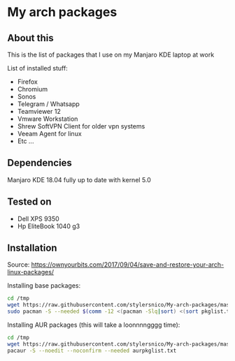 My arch packages
================

## About this
This is the list of packages that I use on my Manjaro KDE laptop at work

List of installed stuff:

- Firefox
- Chromium
- Sonos
- Telegram / Whatsapp
- Teamviewer 12
- Vmware Workstation
- Shrew SoftVPN Client for older vpn systems
- Veeam Agent for linux
- Etc ...

## Dependencies
Manjaro KDE 18.04 fully up to date with kernel 5.0

## Tested on
- Dell XPS 9350
- Hp EliteBook 1040 g3

## Installation

Source: https://ownyourbits.com/2017/09/04/save-and-restore-your-arch-linux-packages/

Installing base packages:

```bash
cd /tmp
wget https://raw.githubusercontent.com/stylersnico/My-arch-packages/master/pkglist.txt
sudo pacman -S --needed $(comm -12 <(pacman -Slq|sort) <(sort pkglist.txt) )
```


Installing AUR packages (this will take a loonnnngggg time):

```bash
cd /tmp
wget https://raw.githubusercontent.com/stylersnico/My-arch-packages/master/aurpkglist.txt
pacaur -S --noedit --noconfirm --needed aurpkglist.txt
```
